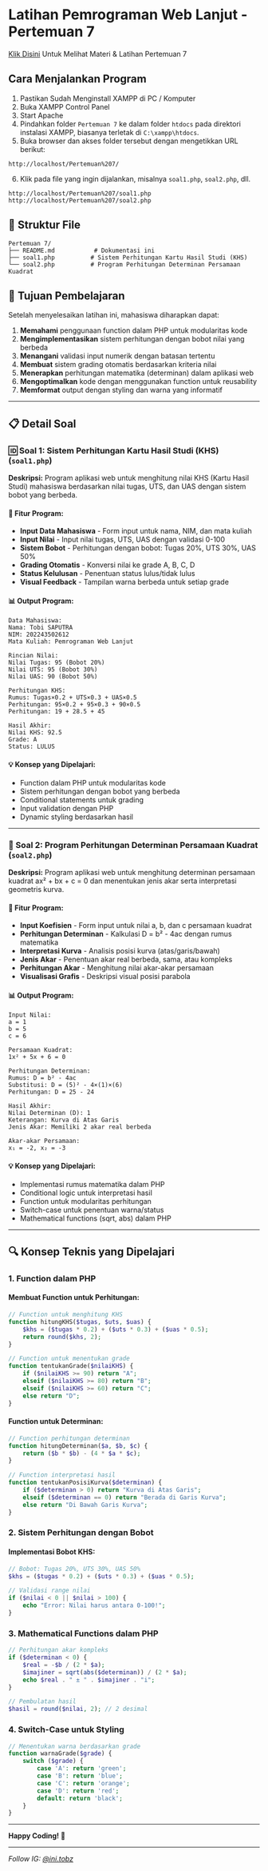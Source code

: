 # Latihan Pemrograman Web Lanjut - Pertemuan 7

[Klik Disini](https://docs.google.com/presentation/d/1kvj45knIKb1E9kDck10CQI8HOV0ONunJ/edit?usp=drive_link&ouid=106423248853148034800&rtpof=true&sd=true) Untuk Melihat Materi & Latihan Pertemuan 7

## Cara Menjalankan Program

1. Pastikan Sudah Menginstall XAMPP di PC / Komputer
2. Buka XAMPP Control Panel
3. Start Apache
4. Pindahkan folder `Pertemuan 7` ke dalam folder `htdocs` pada direktori instalasi XAMPP, biasanya terletak di `C:\xampp\htdocs`.
5. Buka browser dan akses folder tersebut dengan mengetikkan URL berikut:

```
http://localhost/Pertemuan%207/
```

6. Klik pada file yang ingin dijalankan, misalnya `soal1.php`, `soal2.php`, dll.

```
http://localhost/Pertemuan%207/soal1.php
http://localhost/Pertemuan%207/soal2.php
```

## 📁 Struktur File

```
Pertemuan 7/
├── README.md           # Dokumentasi ini
├── soal1.php          # Sistem Perhitungan Kartu Hasil Studi (KHS)
└── soal2.php          # Program Perhitungan Determinan Persamaan Kuadrat
```

## 🎯 Tujuan Pembelajaran

Setelah menyelesaikan latihan ini, mahasiswa diharapkan dapat:

1. **Memahami** penggunaan function dalam PHP untuk modularitas kode
2. **Mengimplementasikan** sistem perhitungan dengan bobot nilai yang berbeda
3. **Menangani** validasi input numerik dengan batasan tertentu
4. **Membuat** sistem grading otomatis berdasarkan kriteria nilai
5. **Menerapkan** perhitungan matematika (determinan) dalam aplikasi web
6. **Mengoptimalkan** kode dengan menggunakan function untuk reusability
7. **Memformat** output dengan styling dan warna yang informatif

---

## 📋 Detail Soal

### 🆔 Soal 1: Sistem Perhitungan Kartu Hasil Studi (KHS) (`soal1.php`)

**Deskripsi:** Program aplikasi web untuk menghitung nilai KHS (Kartu Hasil Studi) mahasiswa berdasarkan nilai tugas, UTS, dan UAS dengan sistem bobot yang berbeda.

#### 🔧 **Fitur Program:**

-   **Input Data Mahasiswa** - Form input untuk nama, NIM, dan mata kuliah
-   **Input Nilai** - Input nilai tugas, UTS, UAS dengan validasi 0-100
-   **Sistem Bobot** - Perhitungan dengan bobot: Tugas 20%, UTS 30%, UAS 50%
-   **Grading Otomatis** - Konversi nilai ke grade A, B, C, D
-   **Status Kelulusan** - Penentuan status lulus/tidak lulus
-   **Visual Feedback** - Tampilan warna berbeda untuk setiap grade

#### 📊 **Output Program:**

```
Data Mahasiswa:
Nama: Tobi SAPUTRA
NIM: 202243502612
Mata Kuliah: Pemrograman Web Lanjut

Rincian Nilai:
Nilai Tugas: 95 (Bobot 20%)
Nilai UTS: 95 (Bobot 30%)
Nilai UAS: 90 (Bobot 50%)

Perhitungan KHS:
Rumus: Tugas×0.2 + UTS×0.3 + UAS×0.5
Perhitungan: 95×0.2 + 95×0.3 + 90×0.5
Perhitungan: 19 + 28.5 + 45

Hasil Akhir:
Nilai KHS: 92.5
Grade: A
Status: LULUS
```

#### 💡 **Konsep yang Dipelajari:**

-   Function dalam PHP untuk modularitas kode
-   Sistem perhitungan dengan bobot yang berbeda
-   Conditional statements untuk grading
-   Input validation dengan PHP
-   Dynamic styling berdasarkan hasil

---

### 🎫 Soal 2: Program Perhitungan Determinan Persamaan Kuadrat (`soal2.php`)

**Deskripsi:** Program aplikasi web untuk menghitung determinan persamaan kuadrat ax² + bx + c = 0 dan menentukan jenis akar serta interpretasi geometris kurva.

#### 🔧 **Fitur Program:**

-   **Input Koefisien** - Form input untuk nilai a, b, dan c persamaan kuadrat
-   **Perhitungan Determinan** - Kalkulasi D = b² - 4ac dengan rumus matematika
-   **Interpretasi Kurva** - Analisis posisi kurva (atas/garis/bawah)
-   **Jenis Akar** - Penentuan akar real berbeda, sama, atau kompleks
-   **Perhitungan Akar** - Menghitung nilai akar-akar persamaan
-   **Visualisasi Grafis** - Deskripsi visual posisi parabola

#### 📊 **Output Program:**

```
Input Nilai:
a = 1
b = 5
c = 6

Persamaan Kuadrat:
1x² + 5x + 6 = 0

Perhitungan Determinan:
Rumus: D = b² - 4ac
Substitusi: D = (5)² - 4×(1)×(6)
Perhitungan: D = 25 - 24

Hasil Akhir:
Nilai Determinan (D): 1
Keterangan: Kurva di Atas Garis
Jenis Akar: Memiliki 2 akar real berbeda

Akar-akar Persamaan:
x₁ = -2, x₂ = -3
```

#### 💡 **Konsep yang Dipelajari:**

-   Implementasi rumus matematika dalam PHP
-   Conditional logic untuk interpretasi hasil
-   Function untuk modularitas perhitungan
-   Switch-case untuk penentuan warna/status
-   Mathematical functions (sqrt, abs) dalam PHP

---

## 🔍 Konsep Teknis yang Dipelajari

### 1. **Function dalam PHP**

#### Membuat Function untuk Perhitungan:

```php
// Function untuk menghitung KHS
function hitungKHS($tugas, $uts, $uas) {
    $khs = ($tugas * 0.2) + ($uts * 0.3) + ($uas * 0.5);
    return round($khs, 2);
}

// Function untuk menentukan grade
function tentukanGrade($nilaiKHS) {
    if ($nilaiKHS >= 90) return "A";
    elseif ($nilaiKHS >= 80) return "B";
    elseif ($nilaiKHS >= 60) return "C";
    else return "D";
}
```

#### Function untuk Determinan:

```php
// Function perhitungan determinan
function hitungDeterminan($a, $b, $c) {
    return ($b * $b) - (4 * $a * $c);
}

// Function interpretasi hasil
function tentukanPosisiKurva($determinan) {
    if ($determinan > 0) return "Kurva di Atas Garis";
    elseif ($determinan == 0) return "Berada di Garis Kurva";
    else return "Di Bawah Garis Kurva";
}
```

### 2. **Sistem Perhitungan dengan Bobot**

#### Implementasi Bobot KHS:

```php
// Bobot: Tugas 20%, UTS 30%, UAS 50%
$khs = ($tugas * 0.2) + ($uts * 0.3) + ($uas * 0.5);

// Validasi range nilai
if ($nilai < 0 || $nilai > 100) {
    echo "Error: Nilai harus antara 0-100!";
}
```

### 3. **Mathematical Functions dalam PHP**

```php
// Perhitungan akar kompleks
if ($determinan < 0) {
    $real = -$b / (2 * $a);
    $imajiner = sqrt(abs($determinan)) / (2 * $a);
    echo $real . " ± " . $imajiner . "i";
}

// Pembulatan hasil
$hasil = round($nilai, 2); // 2 desimal
```

### 4. **Switch-Case untuk Styling**

```php
// Menentukan warna berdasarkan grade
function warnaGrade($grade) {
    switch ($grade) {
        case 'A': return 'green';
        case 'B': return 'blue';
        case 'C': return 'orange';
        case 'D': return 'red';
        default: return 'black';
    }
}
```

---

**Happy Coding! 🚀**

---

_Follow IG: [@ini.tobz](https://www.instagram.com/@ini.tobz)_
